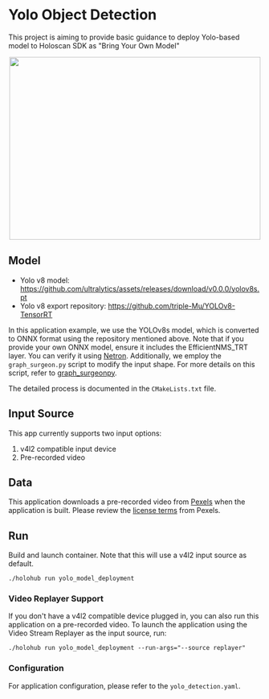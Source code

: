 # Yolo Object Detection

This project is aiming to provide basic guidance to deploy Yolo-based model to Holoscan SDK as "Bring Your Own Model"

<div align="center">
    <img src="./docs/meeting.gif" width="500" height="363">
</div>


## Model
* Yolo v8 model: https://github.com/ultralytics/assets/releases/download/v0.0.0/yolov8s.pt
* Yolo v8 export repository: https://github.com/triple-Mu/YOLOv8-TensorRT

In this application example, we use the YOLOv8s model, which is converted to ONNX format using the repository mentioned above. Note that if you provide your own ONNX model, ensure it includes the EfficientNMS_TRT layer. You can verify it using [Netron](https://netron.app/). Additionally, we employ the `graph_surgeon.py` script to modify the input shape. For more details on this script, refer to [graph_surgeonpy](https://github.com/nvidia-holoscan/holoscan-sdk/tree/main/scripts#graph_surgeonpy).

The detailed process is documented in the `CMakeLists.txt` file.


## Input Source

This app currently supports two input options:

1. v4l2 compatible input device
2. Pre-recorded video

## Data

This application downloads a pre-recorded video from [Pexels](https://www.pexels.com/video/a-group-of-people-introduces-oneself-to-each-other-by-shaking-hands-3252919/) when the application is built.  Please review the [license terms](https://www.pexels.com/license/) from Pexels.

## Run

Build and launch container. Note that this will use a v4l2 input source as default.

```
./holohub run yolo_model_deployment
```

### Video Replayer Support

If you don't have a v4l2 compatible device plugged in, you can also run this application on a pre-recorded video. To launch the application using the Video Stream Replayer as the input source, run:

```
./holohub run yolo_model_deployment --run-args="--source replayer"
```

### Configuration

For application configuration, please refer to the `yolo_detection.yaml`.
